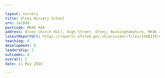 ```yaml
---

layout: nursery
title: Olney Nursery School
urn: 141849
postcode: MK46 4AA
address: Olney Church Hall, High Street, Olney, Buckinghamshire, MK46 4AA
latestReportUrl: https://reports.ofsted.gov.uk/provider/files/2486119/urn/141849.pdf
teaching: 0
development: 0
leadership: 2
outcomes: 0
overall: 2
date: 21 May 2015

---
```

